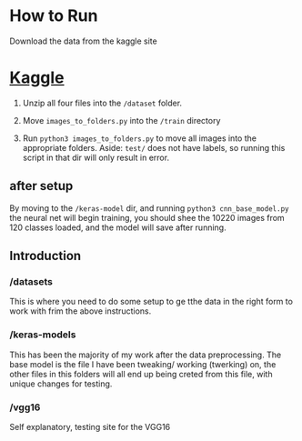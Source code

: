 # How to Run
Download the data from the kaggle site

# [Kaggle](https://www.kaggle.com/c/dog-breed-identification/data)

1. Unzip all four files into the `/dataset` folder.

2. Move `images_to_folders.py` into the `/train` directory

3. Run `python3 images_to_folders.py` to move all images into the appropriate folders. Aside: `test/` does not have labels, so running this script in that dir will only result in error. 

## after setup
By moving to the `/keras-model` dir, and running `python3 cnn_base_model.py` the neural net will begin training, you should shee the 10220 images from 120 classes loaded, and the model will save after running. 


## Introduction
### /datasets
This is where you need to do some setup to ge tthe data in the right form to work with frim the above instructions.

### /keras-models
This has been the majority of my work after the data preprocessing. The base model is the file I have been tweaking/ working (twerking) on, the other files in this folders will all end up being creted from this file, with unique changes for testing.

### /vgg16
Self explanatory, testing site for the VGG16 
